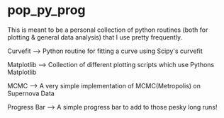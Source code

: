 # pop_py_prog
This is meant to be a personal collection of python routines (both for plotting &amp; general data analysis) that I use pretty frequently.

Curvefit --> Python routine for fitting a curve using Scipy's curvefit

Matplotlib --> Collection of different plotting scripts which use Pythons Matplotlib

MCMC --> A very simple implementation of MCMC(Metropolis) on Supernova Data

Progress Bar --> A simple progress bar to add to those pesky long runs! 

